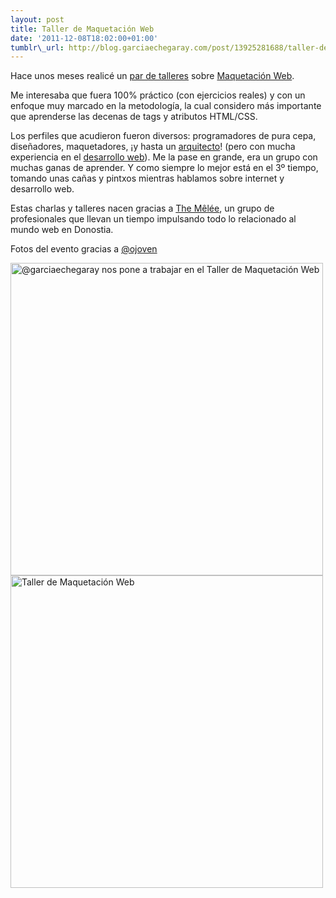```yaml
--- 
layout: post 
title: Taller de Maquetación Web 
date: '2011-12-08T18:02:00+01:00'
tumblr\_url: http://blog.garciaechegaray.com/post/13925281688/taller-de-maquetacion-web
---
```


Hace unos meses realicé un [par de
talleres](https://twitter.com/#!/iker/status/114065566867800064) sobre
[Maquetación
Web](http://www.slideshare.net/brunogarciaechegararay/taller-de-maquetacin-web "Taller de Maquetación Web").

Me interesaba que fuera 100% práctico (con ejercicios reales) y con un
enfoque muy marcado en la metodología, la cual considero más importante
que aprenderse las decenas de tags y atributos HTML/CSS.

Los perfiles que acudieron fueron diversos: programadores de pura cepa,
diseñadores, maquetadores, ¡y hasta un
[arquitecto](https://twitter.com/#!/inknacio)! (pero con mucha
experiencia en el [desarrollo web](http://www.donostiblogs.com/)). Me la
pase en grande, era un grupo con muchas ganas de aprender. Y como
siempre lo mejor está en el 3º tiempo, tomando unas cañas y pintxos
mientras hablamos sobre internet y desarrollo web.

Estas charlas y talleres nacen gracias a [The
Mêlée](http://themelee.org/), un grupo de profesionales que llevan un
tiempo impulsando todo lo relacionado al mundo web en Donostia.

Fotos del evento gracias a [@ojoven](http://twitter.com/#!/ojoven)

<img src="http://a.yfrog.com/img814/147/6j0e.jpg" alt="@garciaechegaray nos pone a trabajar en el Taller de Maquetación Web" width="500" />

<img src="http://a.yfrog.com/img614/7007/ls0pp.jpg" alt="Taller de Maquetación Web" width="500" />


